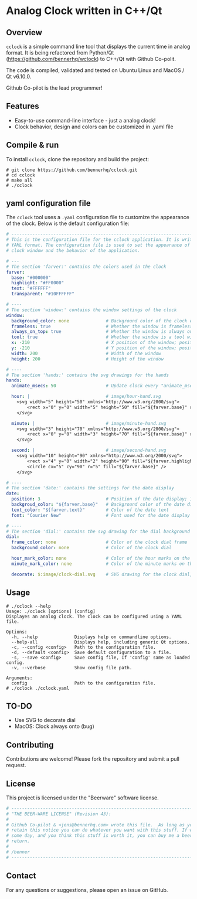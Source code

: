 # Analog Clock written in C++/Qt

## Overview

`cclock` is a simple command line tool that displays the current time in analog format.
It is being refactored from Python/Qt (<https://github.com/bennerhq/wclock>) to C++/Qt
with Github Co-polit.

The code is compiled, validated and tested on Ubuntu Linux and MacOS / Qt v6.10.0.

Github Co-pilot is the lead programmer!

## Features

- Easy-to-use command-line interface - just a analog clock!
- Clock behavior, design and colors can be customized in .yaml file

## Compile & run

To install `cclock`, clone the repository and build the project:

```console
# git clone https://github.com/bennerhq/cclock.git
# cd cclock
# make all
# ./cclock
```

## yaml configuration file

The `cclock` tool uses a `.yaml` configuration file to customize the
appearance of the clock. Below is the default configuration file:

```yaml
# ---------------------------------------------------------------------------
# This is the configuration file for the cclock application. It is written in
# YAML format. The configuration file is used to set the appearance of the
# clock window and the behavior of the application.

# ---
# The section 'farver:' contains the colors used in the clock
farver:
  base: "#000000"
  highlight: "#FF0000"
  text: "#FFFFFF"
  transparent: "#10FFFFFF"

# ----
# The section 'window:' contains the window settings of the clock
window:
  background_color: none              # Background color of the clock window
  frameless: true                     # Whether the window is frameless
  always_on_top: true                 # Whether the window is always on top
  tool: true                          # Whether the window is a tool window
  x: -210                             # X position of the window; positie for left, negative for right
  y: -210                             # Y position of the window; positive for top, negative for bottom
  width: 200                          # Width of the window
  height: 200                         # Height of the window

# ----
# The section 'hands:' contains the svg drawings for the hands
hands:
  animate_msecs: 50                   # Update clock every "animate_msecs" milliseconds

  hour: |                             # image/hour-hand.svg
    <svg width="5" height="50" xmlns="http://www.w3.org/2000/svg">
        <rect x="0" y="0" width="5" height="50" fill="${farver.base}" rx="2" ry="2" />
    </svg>

  minute: |                           # image/minute-hand.svg
    <svg width="3" height="70" xmlns="http://www.w3.org/2000/svg">
        <rect x="0" y="0" width="3" height="70" fill="${farver.base}" rx="2" ry="2" />
    </svg>

  second: |                           # image/second-hand.svg
    <svg width="10" height="90" xmlns="http://www.w3.org/2000/svg">
        <rect x="4" y="0" width="2" height="90" fill="${farver.highlight}" rx="2" ry="2" />
        <circle cx="5" cy="90" r="5" fill="${farver.base}" />
    </svg>

# ----
# The section 'date:' contains the settings for the date display
date:
  position: 3                         # Position of the date display; 1 to 12 o'clock
  backgroud_color: "${farver.base}"   # Background color of the date display
  text_color: "${farver.text}"        # Color of the date text
  font: "Courier New"                 # Font used for the date display

# ----
# The section 'dial:' contains the svg drawing for the dial background
dial:
  frame_color: none                   # Color of the clock dial frame
  background_color: none              # Color of the clock dial

  hour_mark_color: none               # Color of the hour marks on the clock
  minute_mark_color: none             # Color of the minute marks on the clock

  decorate: $:image/clock-dial.svg    # SVG drawing for the clock dial, read from file
```

## Usage

```console
# ./cclock --help
Usage: ./cclock [options] [config]
Displayes an analog clock. The clock can be configured using a YAML file.

Options:
  -h, --help              Displays help on commandline options.
  --help-all              Displays help, including generic Qt options.
  -c, --config <config>   Path to the configuration file.
  -d, --default <config>  Save default configuration to a file.
  -s, --save <config>     Save config file, If 'config' same as loaded config.
  -v, --verbose           Show config file path.

Arguments:
  config                  Path to the configuration file.
# ./cclock ./cclock.yaml
```

## TO-DO

- Use SVG to decorate dial
- MacOS: Clock always onto (bug)

## Contributing

Contributions are welcome! Please fork the repository and submit a pull request.

## License

This project is licensed under the "Beerware" software license.

```bash
# ----------------------------------------------------------------------------
# "THE BEER-WARE LICENSE" (Revision 43):
#
# Github Co-pilot & <jens@bennerhq.com> wrote this file.  As long as you 
# retain this notice you can do whatever you want with this stuff. If we meet 
# some day, and you think this stuff is worth it, you can buy me a beer in 
# return.   
# 
# /benner
# ----------------------------------------------------------------------------
```

## Contact

For any questions or suggestions, please open an issue on GitHub.
